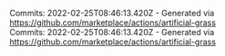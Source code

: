 Commits: 2022-02-25T08:46:13.420Z - Generated via https://github.com/marketplace/actions/artificial-grass
<br>
Commits: 2022-02-25T08:46:13.420Z - Generated via https://github.com/marketplace/actions/artificial-grass
<br>
